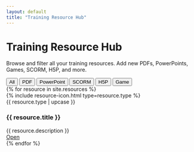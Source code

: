 ```yaml
---
layout: default
title: "Training Resource Hub"
---
```


<link rel="stylesheet" href="/assets/css/resources.css">

<h1>Training Resource Hub</h1>
<p>Browse and filter all your training resources. Add new PDFs, PowerPoints, Games, SCORM, H5P, and more.</p>

<div class="filter-bar">
  <button class="filter-btn active" data-type="all">All</button>
  <button class="filter-btn" data-type="pdf">PDF</button>
  <button class="filter-btn" data-type="ppt">PowerPoint</button>
  <button class="filter-btn" data-type="scorm">SCORM</button>
  <button class="filter-btn" data-type="h5p">H5P</button>
  <button class="filter-btn" data-type="game">Game</button>
</div>

<div class="resource-grid" id="resourceGrid">
  {% for resource in site.resources %}
    <div class="resource-card" data-type="{{ resource.type }}">
      <div class="icon">{% include resource-icon.html type=resource.type %}</div>
      <div class="type">{{ resource.type | upcase }}</div>
      <h3>{{ resource.title }}</h3>
      <div class="desc">{{ resource.description }}</div>
      <a class="btn" href="{{ resource.file }}" target="_blank">Open</a>
    </div>
  {% endfor %}
</div>

<script>
// Filtering
const filterBtns = document.querySelectorAll('.filter-btn');
const cards = document.querySelectorAll('.resource-card');
filterBtns.forEach(btn => {
  btn.addEventListener('click', () => {
    filterBtns.forEach(b => b.classList.remove('active'));
    btn.classList.add('active');
    const type = btn.getAttribute('data-type');
    cards.forEach(card => {
      if (type === 'all' || card.getAttribute('data-type') === type)
        card.style.display = '';
      else
        card.style.display = 'none';
    });
  });
});
</script>
